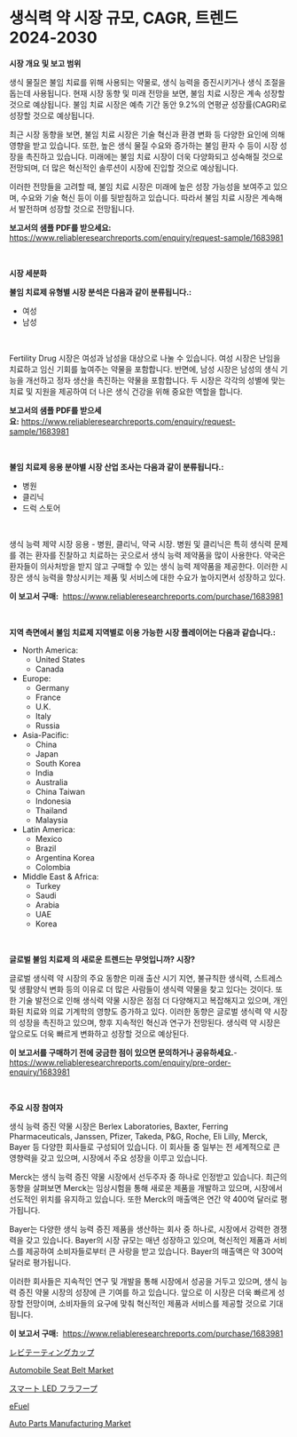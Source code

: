 <p><h1>생식력 약 시장 규모, CAGR, 트렌드 2024-2030</h1></p><p><strong>시장 개요 및 보고 범위</strong></p>
<p><p>생식 물질은 불임 치료를 위해 사용되는 약물로, 생식 능력을 증진시키거나 생식 조절을 돕는데 사용됩니다. 현재 시장 동향 및 미래 전망을 보면, 불임 치료 시장은 계속 성장할 것으로 예상됩니다. 불임 치료 시장은 예측 기간 동안 9.2%의 연평균 성장률(CAGR)로 성장할 것으로 예상됩니다.</p><p>최근 시장 동향을 보면, 불임 치료 시장은 기술 혁신과 환경 변화 등 다양한 요인에 의해 영향을 받고 있습니다. 또한, 높은 생식 물질 수요와 증가하는 불임 환자 수 등이 시장 성장을 촉진하고 있습니다. 미래에는 불임 치료 시장이 더욱 다양화되고 성숙해질 것으로 전망되며, 더 많은 혁신적인 솔루션이 시장에 진입할 것으로 예상됩니다.</p><p>이러한 전망들을 고려할 때, 불임 치료 시장은 미래에 높은 성장 가능성을 보여주고 있으며, 수요와 기술 혁신 등이 이를 뒷받침하고 있습니다. 따라서 불임 치료 시장은 계속해서 발전하며 성장할 것으로 전망됩니다.</p></p>
<p><strong>보고서의 샘플 PDF를 받으세요:</strong> <a href="https://www.reliableresearchreports.com/enquiry/request-sample/1683981">https://www.reliableresearchreports.com/enquiry/request-sample/1683981</a></p>
<p>&nbsp;</p>
<p><strong>시장 세분화</strong></p>
<p><strong>불임 치료제 유형별 시장 분석은 다음과 같이 분류됩니다.:</strong></p>
<p><ul><li>여성</li><li>남성</li></ul></p>
<p>&nbsp;</p>
<p><p>Fertility Drug 시장은 여성과 남성을 대상으로 나눌 수 있습니다. 여성 시장은 난임을 치료하고 임신 기회를 높여주는 약물을 포함합니다. 반면에, 남성 시장은 남성의 생식 기능을 개선하고 정자 생산을 촉진하는 약물을 포함합니다. 두 시장은 각각의 성별에 맞는 치료 및 지원을 제공하여 더 나은 생식 건강을 위해 중요한 역할을 합니다.</p></p>
<p><strong>보고서의 샘플 PDF를 받으세요:</strong>&nbsp;<a href="https://www.reliableresearchreports.com/enquiry/request-sample/1683981">https://www.reliableresearchreports.com/enquiry/request-sample/1683981</a></p>
<p>&nbsp;</p>
<p><strong> 불임 치료제 응용 분야별 시장 산업 조사는 다음과 같이 분류됩니다.:</strong></p>
<p><ul><li>병원</li><li>클리닉</li><li>드럭 스토어</li></ul></p>
<p>&nbsp;</p>
<p><p>생식 능력 제약 시장 응용 - 병원, 클리닉, 약국 시장. 병원 및 클리닉은 특히 생식력 문제를 겪는 환자를 진찰하고 치료하는 곳으로서 생식 능력 제약품을 많이 사용한다. 약국은 환자들이 의사처방을 받지 않고 구매할 수 있는 생식 능력 제약품을 제공한다. 이러한 시장은 생식 능력을 향상시키는 제품 및 서비스에 대한 수요가 높아지면서 성장하고 있다.</p></p>
<p><strong>이 보고서 구매:</strong>&nbsp; <a href="https://www.reliableresearchreports.com/purchase/1683981">https://www.reliableresearchreports.com/purchase/1683981</a></p>
<p>&nbsp;</p>
<p><strong>지역 측면에서 불임 치료제 지역별로 이용 가능한 시장 플레이어는 다음과 같습니다.:</strong></p>
<p><ul>
    <li>
        North America:
        <ul>
            <li>United States</li>
            <li>Canada</li>
        </ul>
    </li>
    <li>
        Europe:
        <ul>
            <li>Germany</li>
            <li>France</li>
            <li>U.K.</li>
            <li>Italy</li>
            <li>Russia</li>
        </ul>
    </li>
    <li>
        Asia-Pacific:
        <ul>
            <li>China</li>
            <li>Japan</li>
            <li>South Korea</li>
            <li>India</li>
            <li>Australia</li>
            <li>China Taiwan</li>
            <li>Indonesia</li>
            <li>Thailand</li>
            <li>Malaysia</li>
        </ul>
    </li>
    <li>
        Latin America:
        <ul>
            <li>Mexico</li>
            <li>Brazil</li>
            <li>Argentina Korea</li>
            <li>Colombia</li>
        </ul>
    </li>
    <li>
        Middle East & Africa:
        <ul>
            <li>Turkey</li>
            <li>Saudi</li>
            <li>Arabia</li>
            <li>UAE</li>
            <li>Korea</li>
        </ul>
    </li>
    </ul></p>
<p>&nbsp;</p>
<p><strong>글로벌 불임 치료제 의 새로운 트렌드는 무엇입니까? 시장?</strong></p>
<p><p>글로벌 생식력 약 시장의 주요 동향은 미래 출산 시기 지연, 불규칙한 생식력, 스트레스 및 생활양식 변화 등의 이유로 더 많은 사람들이 생식력 약물을 찾고 있다는 것이다. 또한 기술 발전으로 인해 생식력 약물 시장은 점점 더 다양해지고 복잡해지고 있으며, 개인화된 치료와 의료 기계학의 영향도 증가하고 있다. 이러한 동향은 글로벌 생식력 약 시장의 성장을 촉진하고 있으며, 향후 지속적인 혁신과 연구가 전망된다. 생식력 약 시장은 앞으로도 더욱 빠르게 변화하고 성장할 것으로 예상된다.</p></p>
<p><strong>이 보고서를 구매하기 전에 궁금한 점이 있으면 문의하거나 공유하세요.</strong>- <a href="https://www.reliableresearchreports.com/enquiry/pre-order-enquiry/1683981">https://www.reliableresearchreports.com/enquiry/pre-order-enquiry/1683981</a></p>
<p>&nbsp;</p>
<p><strong>주요 시장 참여자</strong></p>
<p><p>생식 능력 증진 약물 시장은 Berlex Laboratories, Baxter, Ferring Pharmaceuticals, Janssen, Pfizer, Takeda, P&G, Roche, Eli Lilly, Merck, Bayer 등 다양한 회사들로 구성되어 있습니다. 이 회사들 중 일부는 전 세계적으로 큰 영향력을 갖고 있으며, 시장에서 주요 성장을 이루고 있습니다.</p><p>Merck는 생식 능력 증진 약물 시장에서 선두주자 중 하나로 인정받고 있습니다. 최근의 동향을 살펴보면 Merck는 임상시험을 통해 새로운 제품을 개발하고 있으며, 시장에서 선도적인 위치를 유지하고 있습니다. 또한 Merck의 매출액은 연간 약 400억 달러로 평가됩니다.</p><p>Bayer는 다양한 생식 능력 증진 제품을 생산하는 회사 중 하나로, 시장에서 강력한 경쟁력을 갖고 있습니다. Bayer의 시장 규모는 매년 성장하고 있으며, 혁신적인 제품과 서비스를 제공하여 소비자들로부터 큰 사랑을 받고 있습니다. Bayer의 매출액은 약 300억 달러로 평가됩니다.</p><p>이러한 회사들은 지속적인 연구 및 개발을 통해 시장에서 성공을 거두고 있으며, 생식 능력 증진 약물 시장의 성장에 큰 기여를 하고 있습니다. 앞으로 이 시장은 더욱 빠르게 성장할 전망이며, 소비자들의 요구에 맞춰 혁신적인 제품과 서비스를 제공할 것으로 기대됩니다.</p></p>
<p><strong>이 보고서 구매:</strong>&nbsp;&nbsp;<a href="https://www.reliableresearchreports.com/purchase/1683981">https://www.reliableresearchreports.com/purchase/1683981</a></p>
<p><p><a href="https://github.com/adcxff01450218/Market-Research-Report-List-1/blob/main/79521049567.md">レビテーティングカップ</a></p><p><a href="https://issuu.com/reportprime-2/docs/automobile-seat-belt-market-size-2030.pptx">Automobile Seat Belt Market</a></p><p><a href="https://github.com/xnljig2898992/Market-Research-Report-List-1/blob/main/68180929566.md">スマート LED フラフープ</a></p><p><a href="https://github.com/vsn7qpua81q/Market-Research-Report-List-1/blob/main/39893088836.md">eFuel</a></p><p><a href="https://issuu.com/reportprime-2/docs/auto-parts-manufacturing-market-size-2030.pptx">Auto Parts Manufacturing Market</a></p></p>
